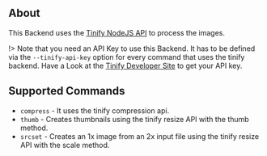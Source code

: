 
## About

This Backend uses the [Tinify NodeJS API](https://tinypng.com/developers/reference/nodejs) to process the images. 

!> Note that you need an API Key to use this Backend. It has to be defined via the `--tinify-api-key` option for every command that uses the tinify backend. Have a Look at the [Tinify Developer Site](https://tinypng.com/developers) to get your API key.


## Supported Commands
* `compress` - It uses the tinify compression api.
* `thumb` - Creates thumbnails using the tinify resize API with the thumb method. 
* `srcset` - Creates an 1x image from an 2x input file using the tinify resize API with the scale method.
 
